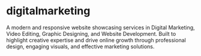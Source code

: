 # digitalmarketing
A modern and responsive website showcasing services in Digital Marketing, Video Editing, Graphic Designing, and Website Development. Built to highlight creative expertise and drive online growth through professional design, engaging visuals, and effective marketing solutions.
